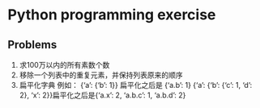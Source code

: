 # Python programming exercise
## Problems
1. 求100万以内的所有素数个数
2. 移除一个列表中的重复元素，并保持列表原来的顺序
3. 扁平化字典
  例如：
  {‘a’: {‘b’: 1}} 扁平化之后是 {‘a.b’: 1}
  {‘a’: {‘b’: {‘c’: 1, ‘d’: 2}, ‘x’: 2}}扁平化之后是{‘a.x’: 2, ‘a.b.c’: 1, ‘a.b.d’: 2}

